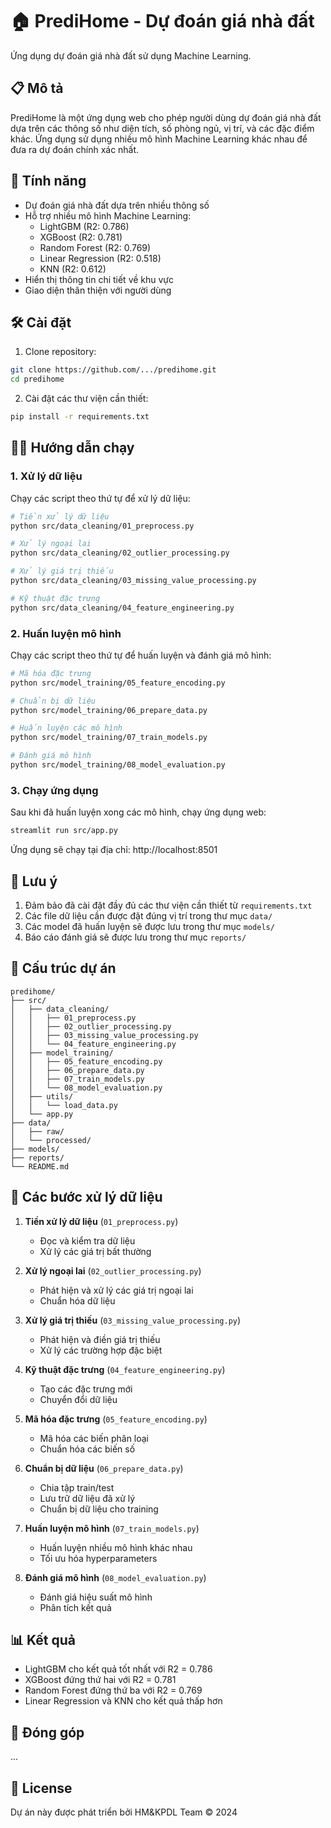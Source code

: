 # 🏠 PrediHome - Dự đoán giá nhà đất

Ứng dụng dự đoán giá nhà đất sử dụng Machine Learning.

## 📋 Mô tả

PrediHome là một ứng dụng web cho phép người dùng dự đoán giá nhà đất dựa trên các thông số như diện tích, số phòng ngủ, vị trí, và các đặc điểm khác. Ứng dụng sử dụng nhiều mô hình Machine Learning khác nhau để đưa ra dự đoán chính xác nhất.

## 🚀 Tính năng

- Dự đoán giá nhà đất dựa trên nhiều thông số
- Hỗ trợ nhiều mô hình Machine Learning:
  - LightGBM (R2: 0.786)
  - XGBoost (R2: 0.781)
  - Random Forest (R2: 0.769)
  - Linear Regression (R2: 0.518)
  - KNN (R2: 0.612)
- Hiển thị thông tin chi tiết về khu vực
- Giao diện thân thiện với người dùng

## 🛠️ Cài đặt

1. Clone repository:

```bash
git clone https://github.com/.../predihome.git
cd predihome
```

2. Cài đặt các thư viện cần thiết:

```bash
pip install -r requirements.txt
```

## 🏃‍♂️ Hướng dẫn chạy

### 1. Xử lý dữ liệu

Chạy các script theo thứ tự để xử lý dữ liệu:

```bash
# Tiền xử lý dữ liệu
python src/data_cleaning/01_preprocess.py

# Xử lý ngoại lai
python src/data_cleaning/02_outlier_processing.py

# Xử lý giá trị thiếu
python src/data_cleaning/03_missing_value_processing.py

# Kỹ thuật đặc trưng
python src/data_cleaning/04_feature_engineering.py
```

### 2. Huấn luyện mô hình

Chạy các script theo thứ tự để huấn luyện và đánh giá mô hình:

```bash
# Mã hóa đặc trưng
python src/model_training/05_feature_encoding.py

# Chuẩn bị dữ liệu
python src/model_training/06_prepare_data.py

# Huấn luyện các mô hình
python src/model_training/07_train_models.py

# Đánh giá mô hình
python src/model_training/08_model_evaluation.py
```

### 3. Chạy ứng dụng

Sau khi đã huấn luyện xong các mô hình, chạy ứng dụng web:

```bash
streamlit run src/app.py
```

Ứng dụng sẽ chạy tại địa chỉ: http://localhost:8501

## 📝 Lưu ý

1. Đảm bảo đã cài đặt đầy đủ các thư viện cần thiết từ `requirements.txt`
2. Các file dữ liệu cần được đặt đúng vị trí trong thư mục `data/`
3. Các model đã huấn luyện sẽ được lưu trong thư mục `models/`
4. Báo cáo đánh giá sẽ được lưu trong thư mục `reports/`

## 📁 Cấu trúc dự án

```
predihome/
├── src/
│   ├── data_cleaning/
│   │   ├── 01_preprocess.py
│   │   ├── 02_outlier_processing.py
│   │   ├── 03_missing_value_processing.py
│   │   └── 04_feature_engineering.py
│   ├── model_training/
│   │   ├── 05_feature_encoding.py
│   │   ├── 06_prepare_data.py
│   │   ├── 07_train_models.py
│   │   └── 08_model_evaluation.py
│   ├── utils/
│   │   └── load_data.py
│   └── app.py
├── data/
│   ├── raw/
│   └── processed/
├── models/
├── reports/
└── README.md
```

## 🔧 Các bước xử lý dữ liệu

1. **Tiền xử lý dữ liệu** (`01_preprocess.py`)

   - Đọc và kiểm tra dữ liệu
   - Xử lý các giá trị bất thường

2. **Xử lý ngoại lai** (`02_outlier_processing.py`)

   - Phát hiện và xử lý các giá trị ngoại lai
   - Chuẩn hóa dữ liệu

3. **Xử lý giá trị thiếu** (`03_missing_value_processing.py`)

   - Phát hiện và điền giá trị thiếu
   - Xử lý các trường hợp đặc biệt

4. **Kỹ thuật đặc trưng** (`04_feature_engineering.py`)

   - Tạo các đặc trưng mới
   - Chuyển đổi dữ liệu

5. **Mã hóa đặc trưng** (`05_feature_encoding.py`)

   - Mã hóa các biến phân loại
   - Chuẩn hóa các biến số

6. **Chuẩn bị dữ liệu** (`06_prepare_data.py`)

   - Chia tập train/test
   - Lưu trữ dữ liệu đã xử lý
   - Chuẩn bị dữ liệu cho training

7. **Huấn luyện mô hình** (`07_train_models.py`)

   - Huấn luyện nhiều mô hình khác nhau
   - Tối ưu hóa hyperparameters

8. **Đánh giá mô hình** (`08_model_evaluation.py`)
   - Đánh giá hiệu suất mô hình
   - Phân tích kết quả

## 📊 Kết quả

- LightGBM cho kết quả tốt nhất với R2 = 0.786
- XGBoost đứng thứ hai với R2 = 0.781
- Random Forest đứng thứ ba với R2 = 0.769
- Linear Regression và KNN cho kết quả thấp hơn

## 👥 Đóng góp

...

## 📝 License

Dự án này được phát triển bởi HM&KPDL Team © 2024
